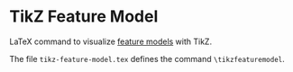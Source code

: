 # TikZ Feature Model

LaTeX command to visualize [feature models](https://en.wikipedia.org/wiki/Feature_model) with TikZ.

The file `tikz-feature-model.tex` defines the command `\tikzfeaturemodel`.

